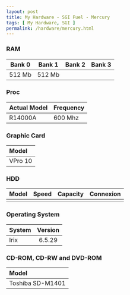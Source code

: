 ```yaml
---
layout: post
title: My Hardware - SGI Fuel - Mercury
tags: [ My Hardware, SGI ]
permalink: /hardware/mercury.html
---
```

### RAM

| Bank 0 | Bank 1 | Bank 2 | Bank 3 |
|:------:|:------:|:------:|:------:|
| 512 Mb | 512 Mb |        |        |

### Proc

| Actual Model | Frequency |
|:-------------|:----------|
| R14000A      | 600 Mhz   |

### Graphic Card

|   Model     |
|:------------|
|   VPro 10   |

### HDD

|   Model           |   Speed           |   Capacity        |   Connexion       |
|:------------------|:------------------|:------------------|:------------------|
|                   |                   |                   |                   |

### Operating System

| System | Version |
|:-------|:-------:|
| Irix   | 6.5.29  |

### CD-ROM, CD-RW and DVD-ROM

| Model            |
|:-----------------|
| Toshiba SD-M1401 |

